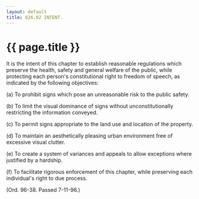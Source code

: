 ```yaml
---
layout: default 
title: 826.02 INTENT.
---
```


{{ page.title }}
================

It is the intent of this chapter to establish reasonable regulations
which preserve the health, safety and general welfare of the public,
while protecting each person's constitutional right to freedom of
speech, as indicated by the following objectives:

​(a) To prohibit signs which pose an unreasonable risk to the public
safety.

​(b) To limit the visual dominance of signs without unconstitutionally
restricting the information conveyed.

​(c) To permit signs appropriate to the land use and location of the
property.

​(d) To maintain an aesthetically pleasing urban environment free of
excessive visual clutter.

​(e) To create a system of variances and appeals to allow exceptions
where justified by a hardship.

​(f) To facilitate rigorous enforcement of this chapter, while
preserving each individual's right to due process.

(Ord. 96-38. Passed 7-11-96.)
